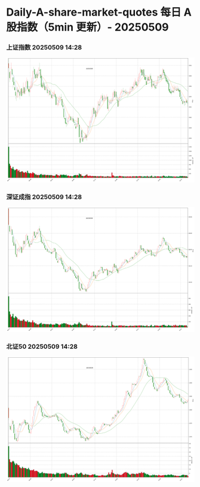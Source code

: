 
# Daily-A-share-market-quotes 每日 A 股指数（5min 更新）- 20250509

### 上证指数 20250509 14:28
![](./fig/2025/5/20250509-sh000001.png)

### 深证成指 20250509 14:28
![](./fig/2025/5/20250509-sz399001.png)

### 北证50 20250509 14:28
![](./fig/2025/5/20250509-bj899050.png)
